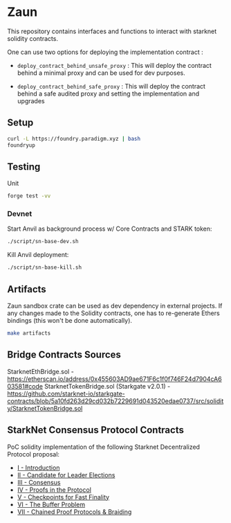 # Zaun

This repository contains interfaces and functions to interact with starknet solidity contracts.

One can use two options for deploying the implementation contract :

- `deploy_contract_behind_unsafe_proxy` : This will deploy the contract behind a minimal proxy
  and can be used for dev purposes.

- `deploy_contract_behind_safe_proxy` : This will deploy the contract behind a safe audited
  proxy and setting the implementation and upgrades

## Setup

```bash
curl -L https://foundry.paradigm.xyz | bash
foundryup
```

## Testing

Unit

```bash
forge test -vv
```

### Devnet

Start Anvil as background process w/ Core Contracts and STARK token:

```bash
./script/sn-base-dev.sh
```

Kill Anvil deployment:

```bash
./script/sn-base-kill.sh
```

## Artifacts

Zaun sandbox crate can be used as dev dependency in external projects. If any changes made to the Solidity contracts, one has to re-generate Ethers bindings (this won't be done automatically).

```bash
make artifacts
```

## Bridge Contracts Sources

StarknetEthBridge.sol - https://etherscan.io/address/0x455603AD9ae671F6c1f0f746F24d7904cA603581#code
StarknetTokenBridge.sol (Starkgate v2.0.1) - https://github.com/starknet-io/starkgate-contracts/blob/5a10fd263d29cd032b7229691d043520edae0737/src/solidity/StarknetTokenBridge.sol

## StarkNet Consensus Protocol Contracts

PoC solidity implementation of the following Starknet Decentralized Protocol proposal:

- [I - Introduction](https://community.starknet.io/t/starknet-decentralized-protocol-i-introduction/2671/1)
- [II - Candidate for Leader Elections](https://community.starknet.io/t/starknet-decentralized-protocol-ii-candidate-for-leader-elections/4751)
- [III - Consensus](https://community.starknet.io/t/starknet-decentralized-protocol-iii-consensus/5386)
- [IV - Proofs in the Protocol](https://community.starknet.io/t/starknet-decentralized-protocol-iv-proofs-in-the-protocol/6030)
- [V - Checkpoints for Fast Finality](https://community.starknet.io/t/starknet-decentralized-protocol-v-checkpoints-for-fast-finality/6032)
- [VI - The Buffer Problem](https://community.starknet.io/t/starknet-decentralized-protocol-vi-the-buffer-problem/7098)
- [VII - Chained Proof Protocols & Braiding](https://community.starknet.io/t/starknet-decentralized-protocol-vii-chained-proof-protocols-braiding/18831)
